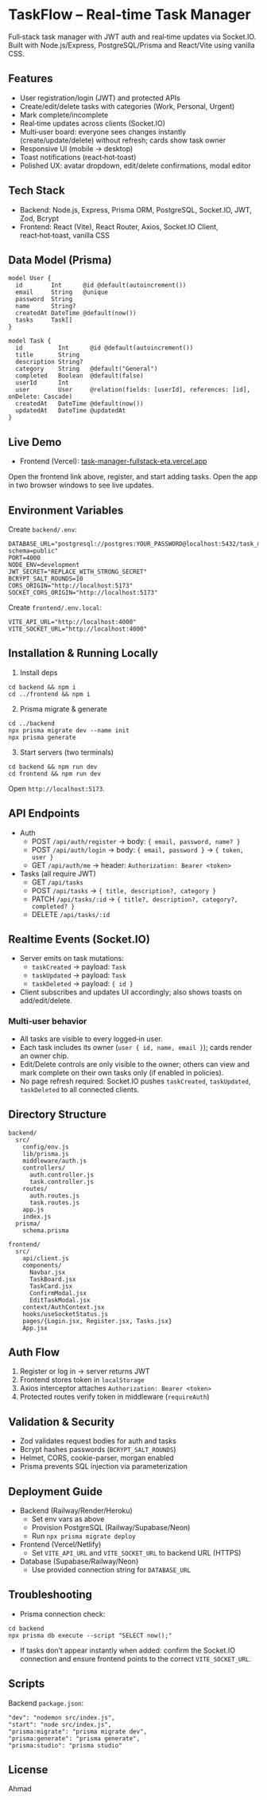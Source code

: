 # TaskFlow – Real‑time Task Manager

Full‑stack task manager with JWT auth and real‑time updates via Socket.IO. Built with Node.js/Express, PostgreSQL/Prisma and React/Vite using vanilla CSS.

## Features

- User registration/login (JWT) and protected APIs
- Create/edit/delete tasks with categories (Work, Personal, Urgent)
- Mark complete/incomplete
- Real‑time updates across clients (Socket.IO)
- Multi‑user board: everyone sees changes instantly (create/update/delete) without refresh; cards show task owner
- Responsive UI (mobile → desktop)
- Toast notifications (react‑hot‑toast)
- Polished UX: avatar dropdown, edit/delete confirmations, modal editor

## Tech Stack

- Backend: Node.js, Express, Prisma ORM, PostgreSQL, Socket.IO, JWT, Zod, Bcrypt
- Frontend: React (Vite), React Router, Axios, Socket.IO Client, react‑hot‑toast, vanilla CSS

## Data Model (Prisma)

```
model User {
  id        Int      @id @default(autoincrement())
  email     String   @unique
  password  String
  name      String?
  createdAt DateTime @default(now())
  tasks     Task[]
}

model Task {
  id          Int      @id @default(autoincrement())
  title       String
  description String?
  category    String   @default("General")
  completed   Boolean  @default(false)
  userId      Int
  user        User     @relation(fields: [userId], references: [id], onDelete: Cascade)
  createdAt   DateTime @default(now())
  updatedAt   DateTime @updatedAt
}
```

## Live Demo

- Frontend (Vercel): [task-manager-fullstack-eta.vercel.app](https://task-manager-fullstack-eta.vercel.app/login)

Open the frontend link above, register, and start adding tasks. Open the app in two browser windows to see live updates.

## Environment Variables

Create `backend/.env`:

```
DATABASE_URL="postgresql://postgres:YOUR_PASSWORD@localhost:5432/task_manager?schema=public"
PORT=4000
NODE_ENV=development
JWT_SECRET="REPLACE_WITH_STRONG_SECRET"
BCRYPT_SALT_ROUNDS=10
CORS_ORIGIN="http://localhost:5173"
SOCKET_CORS_ORIGIN="http://localhost:5173"
```

Create `frontend/.env.local`:

```
VITE_API_URL="http://localhost:4000"
VITE_SOCKET_URL="http://localhost:4000"
```

## Installation & Running Locally

1. Install deps

```
cd backend && npm i
cd ../frontend && npm i
```

2. Prisma migrate & generate

```
cd ../backend
npx prisma migrate dev --name init
npx prisma generate
```

3. Start servers (two terminals)

```
cd backend && npm run dev
cd frontend && npm run dev
```

Open `http://localhost:5173`.

## API Endpoints

- Auth
  - POST `/api/auth/register` → body: `{ email, password, name? }`
  - POST `/api/auth/login` → body: `{ email, password }` → `{ token, user }`
  - GET `/api/auth/me` → header: `Authorization: Bearer <token>`
- Tasks (all require JWT)
  - GET `/api/tasks`
  - POST `/api/tasks` → `{ title, description?, category }`
  - PATCH `/api/tasks/:id` → `{ title?, description?, category?, completed? }`
  - DELETE `/api/tasks/:id`

## Realtime Events (Socket.IO)

- Server emits on task mutations:
  - `taskCreated` → payload: `Task`
  - `taskUpdated` → payload: `Task`
  - `taskDeleted` → payload: `{ id }`
- Client subscribes and updates UI accordingly; also shows toasts on add/edit/delete.

### Multi‑user behavior

- All tasks are visible to every logged‑in user.
- Each task includes its owner (`user { id, name, email }`); cards render an owner chip.
- Edit/Delete controls are only visible to the owner; others can view and mark complete on their own tasks only (if enabled in policies).
- No page refresh required: Socket.IO pushes `taskCreated`, `taskUpdated`, `taskDeleted` to all connected clients.

## Directory Structure

```
backend/
  src/
    config/env.js
    lib/prisma.js
    middleware/auth.js
    controllers/
      auth.controller.js
      task.controller.js
    routes/
      auth.routes.js
      task.routes.js
    app.js
    index.js
  prisma/
    schema.prisma

frontend/
  src/
    api/client.js
    components/
      Navbar.jsx
      TaskBoard.jsx
      TaskCard.jsx
      ConfirmModal.jsx
      EditTaskModal.jsx
    context/AuthContext.jsx
    hooks/useSocketStatus.js
    pages/{Login.jsx, Register.jsx, Tasks.jsx}
    App.jsx
```

## Auth Flow

1. Register or log in → server returns JWT
2. Frontend stores token in `localStorage`
3. Axios interceptor attaches `Authorization: Bearer <token>`
4. Protected routes verify token in middleware (`requireAuth`)

## Validation & Security

- Zod validates request bodies for auth and tasks
- Bcrypt hashes passwords (`BCRYPT_SALT_ROUNDS`)
- Helmet, CORS, cookie-parser, morgan enabled
- Prisma prevents SQL injection via parameterization

## Deployment Guide

- Backend (Railway/Render/Heroku)
  - Set env vars as above
  - Provision PostgreSQL (Railway/Supabase/Neon)
  - Run `npx prisma migrate deploy`
- Frontend (Vercel/Netlify)
  - Set `VITE_API_URL` and `VITE_SOCKET_URL` to backend URL (HTTPS)
- Database (Supabase/Railway/Neon)
  - Use provided connection string for `DATABASE_URL`

## Troubleshooting

- Prisma connection check:

```
cd backend
npx prisma db execute --script "SELECT now();"
```

- If tasks don’t appear instantly when added: confirm the Socket.IO connection and ensure frontend points to the correct `VITE_SOCKET_URL`.

## Scripts

Backend `package.json`:

```
"dev": "nodemon src/index.js",
"start": "node src/index.js",
"prisma:migrate": "prisma migrate dev",
"prisma:generate": "prisma generate",
"prisma:studio": "prisma studio"
```

## License

Ahmad
